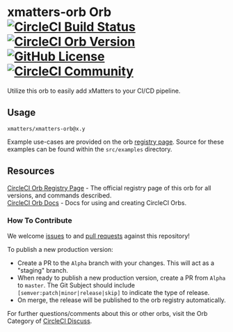 # xmatters-orb Orb [![CircleCI Build Status](https://circleci.com/gh/xmatters/xmatters-orb-v2.svg?style=shield "CircleCI Build Status")](https://circleci.com/gh/xmatters/xmatters-orb-v2) [![CircleCI Orb Version](https://img.shields.io/badge/endpoint.svg?url=https://badges.circleci.io/orb/xmatters/xmatters-orb)](https://circleci.com/orbs/registry/orb/xmatters/xmatters-orb) [![GitHub License](https://img.shields.io/badge/license-MIT-lightgrey.svg)](https://raw.githubusercontent.com/xmatters/xmatters-orb-v2/master/LICENSE) [![CircleCI Community](https://img.shields.io/badge/community-CircleCI%20Discuss-343434.svg)](https://discuss.circleci.com/c/ecosystem/orbs)

Utilize this orb to easily add xMatters to your CI/CD pipeline.

## Usage

`xmatters/xmatters-orb@x.y`

Example use-cases are provided on the orb [registry page](https://circleci.com/orbs/registry/orb/xmatters/xmatters-orb#usage-examples). Source for these examples can be found within the `src/examples` directory.


## Resources

[CircleCI Orb Registry Page](https://circleci.com/orbs/registry/orb/xmatters/xmatters-orb) - The official registry page of this orb for all versions, and commands described.  
[CircleCI Orb Docs](https://circleci.com/docs/2.0/orb-intro/#section=configuration) - Docs for using and creating CircleCI Orbs.  

### How To Contribute

We welcome [issues](https://github.com/xmatters/xmatters-orb-v2/issues) to and [pull requests](https://github.com/xmatters/xmatters-orb-v2/pulls) against this repository!

To publish a new production version:
* Create a PR to the `Alpha` branch with your changes. This will act as a "staging" branch.
* When ready to publish a new production version, create a PR from `Alpha` to `master`. The Git Subject should include `[semver:patch|minor|release|skip]` to indicate the type of release.
* On merge, the release will be published to the orb registry automatically.

For further questions/comments about this or other orbs, visit the Orb Category of [CircleCI Discuss](https://discuss.circleci.com/c/orbs).
